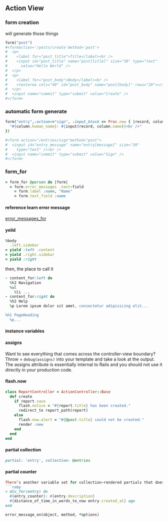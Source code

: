 ## Action View

### form creation

will generate those things

```ruby
form("post")
#<formaction='/posts/create'method='post'>
#  <p>
#    <label for="post_title">Title</label><br />
#    <input id="post_title" name="post[title]" size="30" type="text"
#      value="Hello World" />
#  </p>
#  <p>
#    <label for="post_body">Body</label><br />
#    <textarea cols="40" id="post_body" name="post[body]" rows="20"></textarea>
#  </p>
#  <input name="commit" type="submit" value="Create" />
#</form>

```

### automatic form generate 

```ruby
form("entry",:action=>"sign", :input_block => Proc.new { |record, column|
  "#{column.human_name}: #{input(record, column.name)}<br />"
})

#<form action="/entries/sign"method="post">
#  <input id="entry_message" name="entry[message]" size="30"
#    type="text" /><br />
#  <input name="commit" type="submit" value="Sign" />
#</form>

```


### form_for

```ruby
= form_for @person do |form| 
  = form.error_messages .text-field
    = form.label :name, "Name"
    = form.text_field :name
```

#### reference learn error message

[error_messages_for](reference/error_messages_for.markdown)

#### yeild

```ruby
%body
  .left.sidebar
= yield :left .content
= yield .right.sidebar
= yield :right
```

then, the place to call it

```ruby
- content_for:left do 
  %h2 Navigation
  %ul
    %li ...
- content_for:right do
  %h2 Help
  %p Lorem ipsum dolor sit amet, consectetur adipisicing elit...

%h1 PageHeading 
  %p...
```

#### instance variables

#### assigns
Want to see everything that comes across the controller-view boundary? Throw = `debug(assigns)` into your template and take a look at the output. The assigns attribute is essentially internal to Rails and you should not use it directly in your production code.

#### flash.now

```ruby
class ReportController < ActionController::Base
  def create
    if report.save
      flash.notice = "#{report.title} has been created."
      redirect_to report_path(report)
    else
      flash.now.alert = "#{@post.title} could not be created."
      render :new 
    end
  end 
end
```

#### partial collection

```ruby
partial: 'entry', collection: @entries
```


#### partial counter

```ruby
There’s another variable set for collection-rendered partials that doesn’t get much attention. It’s a 0-indexed counter variable that tracks the number of times the partial has gotten rendered. It’s useful for rendering numbered lists of things. The name of the variable is the name of the partial, plus _counter.
```ruby
= div_for(entry) do
  #{entry_counter}: #{entry.description} 
  #{distance_of_time_in_words_to_now entry.created_at} ago
end

```

```ruby
error_message_on(object, method, *options)
```

